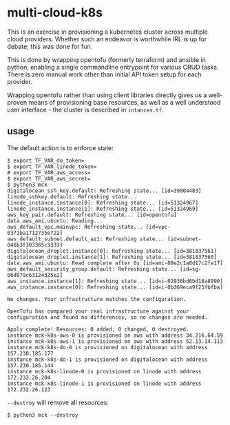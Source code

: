 # multi-cloud-k8s

This is an exercise in provisioning a kubernetes cluster across multiple cloud providers.  Whether such an endeavor is worthwhile IRL is up for debate; this was done for fun.

This is done by wrapping opentofu (formerly terraform) and ansible in python, enabling a single commandline entrypoint for various CRUD tasks.  There is zero manual work other than initial API token setup for each provider.

Wrapping opentofu rather than using client libraries directly gives us a well-proven means of provisioning base resources, as well as a well understood user interface - the cluster is described in `intances.tf`.

## usage

The default action is to enforce state:

```
$ export TF_VAR_do_token=
$ export TF_VAR_linode_token=
# export TF_VAR_aws_access=
$ export TF_VAR_aws_secret=
$ python3 mck
digitalocean_ssh_key.default: Refreshing state... [id=39804483]
linode_sshkey.default: Refreshing state...
linode_instance.instance[0]: Refreshing state... [id=51324967]
linode_instance.instance[1]: Refreshing state... [id=51324969]
aws_key_pair.default: Refreshing state... [id=opentofu]
data.aws_ami.ubuntu: Reading...
aws_default_vpc.mainvpc: Refreshing state... [id=vpc-0371ba1712735e722]
aws_default_subnet.default_az1: Refreshing state... [id=subnet-046b3f303365c3333]
digitalocean_droplet.instance[0]: Refreshing state... [id=381837561]
digitalocean_droplet.instance[1]: Refreshing state... [id=381837560]
data.aws_ami.ubuntu: Read complete after 0s [id=ami-08e2c1a8d17c2fe17]
aws_default_security_group.default: Refreshing state... [id=sg-06d079c63124325e2]
aws_instance.instance[1]: Refreshing state... [id=i-02936bd6bd18a8990]
aws_instance.instance[0]: Refreshing state... [id=i-0b369eca9f25fbfba]

No changes. Your infrastructure matches the configuration.

OpenTofu has compared your real infrastructure against your configuration and found no differences, so no changes are needed.

Apply complete! Resources: 0 added, 0 changed, 0 destroyed.
instance mck-k8s-aws-0 is provisioned on aws with address 34.216.64.59
instance mck-k8s-aws-1 is provisioned on aws with address 52.13.14.113
instance mck-k8s-do-0 is provisioned on digitalocean with address 157.230.185.177
instance mck-k8s-do-1 is provisioned on digitalocean with address 157.230.185.144
instance mck-k8s-linode-0 is provisioned on linode with address 172.232.26.204
instance mck-k8s-linode-1 is provisioned on linode with address 172.232.26.123
```

`--destroy` will remove all resources:

```
$ python3 mck --destroy
```
